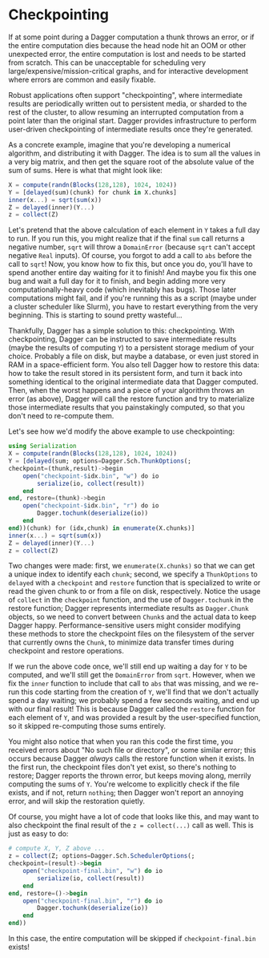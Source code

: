 # Checkpointing

If at some point during a Dagger computation a thunk throws an error, or if the
entire computation dies because the head node hit an OOM or other unexpected
error, the entire computation is lost and needs to be started from scratch.
This can be unacceptable for scheduling very large/expensive/mission-critical
graphs, and for interactive development where errors are common and easily
fixable.

Robust applications often support "checkpointing", where intermediate results
are periodically written out to persistent media, or sharded to the rest of the
cluster, to allow resuming an interrupted computation from a point later than
the original start. Dagger provides infrastructure to perform user-driven
checkpointing of intermediate results once they're generated.

As a concrete example, imagine that you're developing a numerical algorithm,
and distributing it with Dagger. The idea is to sum all the values in a very
big matrix, and then get the square root of the absolute value of the sum of
sums. Here is what that might look like:

```julia
X = compute(randn(Blocks(128,128), 1024, 1024))
Y = [delayed(sum)(chunk) for chunk in X.chunks]
inner(x...) = sqrt(sum(x))
Z = delayed(inner)(Y...)
z = collect(Z)
```

Let's pretend that the above calculation of each element in `Y` takes a full
day to run. If you run this, you might realize that if the final `sum` call
returns a negative number, `sqrt` will throw a `DomainError` (because `sqrt`
can't accept negative `Real` inputs). Of course, you forgot to add a call to
`abs` before the call to `sqrt`! Now, you know how to fix this, but once you
do, you'll have to spend another entire day waiting for it to finish! And maybe
you fix this one bug and wait a full day for it to finish, and begin adding
more very computationally-heavy code (which inevitably has bugs). Those later
computations might fail, and if you're running this as a script (maybe under a
cluster scheduler like Slurm), you have to restart everything from the very
beginning. This is starting to sound pretty wasteful...

Thankfully, Dagger has a simple solution to this: checkpointing. With
checkpointing, Dagger can be instructed to save intermediate results (maybe the
results of computing `Y`) to a persistent storage medium of your choice.
Probably a file on disk, but maybe a database, or even just stored in RAM in a
space-efficient form. You also tell Dagger how to restore this data: how to
take the result stored in its persistent form, and turn it back into something
identical to the original intermediate data that Dagger computed. Then, when
the worst happens and a piece of your algorithm throws an error (as above),
Dagger will call the restore function and try to materialize those intermediate
results that you painstakingly computed, so that you don't need to re-compute
them.

Let's see how we'd modify the above example to use checkpointing:

```julia
using Serialization
X = compute(randn(Blocks(128,128), 1024, 1024))
Y = [delayed(sum; options=Dagger.Sch.ThunkOptions(;
checkpoint=(thunk,result)->begin
    open("checkpoint-$idx.bin", "w") do io
        serialize(io, collect(result))
    end
end, restore=(thunk)->begin
    open("checkpoint-$idx.bin", "r") do io
        Dagger.tochunk(deserialize(io))
    end
end))(chunk) for (idx,chunk) in enumerate(X.chunks)]
inner(x...) = sqrt(sum(x))
Z = delayed(inner)(Y...)
z = collect(Z)
```

Two changes were made: first, we `enumerate(X.chunks)` so that we can get a
unique index to identify each `chunk`; second, we specify a `ThunkOptions` to
`delayed` with a `checkpoint` and `restore` function that is specialized to
write or read the given chunk to or from a file on disk, respectively. Notice
the usage of `collect` in the `checkpoint` function, and the use of
`Dagger.tochunk` in the restore function; Dagger represents intermediate
results as `Dagger.Chunk` objects, so we need to convert between `Chunk`s
and the actual data to keep Dagger happy. Performance-sensitive users might
consider modifying these methods to store the checkpoint files on the
filesystem of the server that currently owns the `Chunk`, to minimize data
transfer times during checkpoint and restore operations.

If we run the above code once, we'll still end up waiting a day for `Y` to be
computed, and we'll still get the `DomainError` from `sqrt`. However, when we
fix the `inner` function to include that call to `abs` that was missing, and we
re-run this code starting from the creation of `Y`, we'll find that we don't
actually spend a day waiting; we probably spend a few seconds waiting, and end
up with our final result! This is because Dagger called the `restore` function
for each element of `Y`, and was provided a result by the user-specified
function, so it skipped re-computing those sums entirely.

You might also notice that when you ran this code the first time, you received
errors about "No such file or directory", or some similar error; this occurs
because Dagger *always* calls the restore function when it exists. In the first
run, the checkpoint files don't yet exist, so there's nothing to restore;
Dagger reports the thrown error, but keeps moving along, merrily computing the
sums of `Y`. You're welcome to explicitly check if the file exists, and if not,
return `nothing`; then Dagger won't report an annoying error, and will skip the
restoration quietly.

Of course, you might have a lot of code that looks like this, and may want to
also checkpoint the final result of the `z = collect(...)` call as well. This
is just as easy to do:

```julia
# compute X, Y, Z above ...
z = collect(Z; options=Dagger.Sch.SchedulerOptions(;
checkpoint=(result)->begin
    open("checkpoint-final.bin", "w") do io
        serialize(io, collect(result))
    end
end, restore=()->begin
    open("checkpoint-final.bin", "r") do io
        Dagger.tochunk(deserialize(io))
    end
end))
```

In this case, the entire computation will be skipped if `checkpoint-final.bin`
exists!
